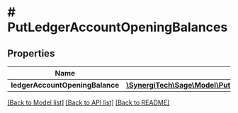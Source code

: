 # # PutLedgerAccountOpeningBalances

## Properties

Name | Type | Description | Notes
------------ | ------------- | ------------- | -------------
**ledgerAccountOpeningBalance** | [**\SynergiTech\Sage\Model\PutLedgerAccountOpeningBalancesLedgerAccountOpeningBalance**](PutLedgerAccountOpeningBalancesLedgerAccountOpeningBalance.md) |  |

[[Back to Model list]](../../README.md#models) [[Back to API list]](../../README.md#endpoints) [[Back to README]](../../README.md)
